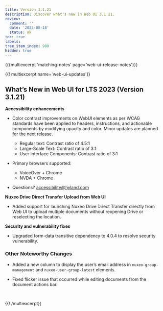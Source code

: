 ```yaml
---
title: Version 3.1.21
description: Discover what's new in Web UI 3.1.21.
review:
  comment: ''
  date: '2025-08-18'
  status: ok
toc: true
labels:
tree_item_index: 980
hidden: true
---
```


{{{multiexcerpt 'matching-notes' page='web-ui-release-notes'}}}

{{! multiexcerpt name='web-ui-updates'}}

## What’s New in Web UI for LTS 2023 (Version 3.1.21)

**Accessibility enhancements** 

- Color contrast improvements on WebUI elements as per WCAG standards have been applied to headers, instructions, and actionable components by modifying opacity and color. Minor updates are planned for the next release.
  - Regular text: Contrast ratio of 4.5:1
  - Large-Scale Text: Contrast ratio of 3:1
  - User Interface Components: Contrast ratio of 3:1

- Primary browsers supported:
    - VoiceOver + Chrome
    - NVDA + Chrome
- Questions? accessibility@hyland.com

**Nuxeo Drive Direct Transfer Upload from Web UI**

- Added support for launching Nuxeo Drive Direct Transfer directly from Web UI to upload multiple documents without reopening Drive or reselecting the location.

**Security and vulnerability fixes** 

- Upgraded form-data transitive dependency to 4.0.4 to resolve security vulnerability.

### Other Noteworthy Changes

- Added a new column to display the user’s email address in `nuxeo-group-management` and `nuxeo-user-group-latest` elements. <br/>

- Fixed flicker issue that occurred while editing documents from the document actions bar.

<br/>

{{! /multiexcerpt}}